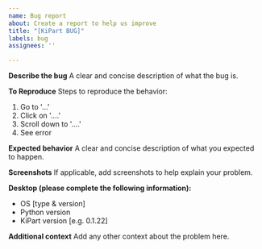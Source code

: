 ```yaml
---
name: Bug report
about: Create a report to help us improve
title: "[KiPart BUG]"
labels: bug
assignees: ''

---
```


**Describe the bug**
A clear and concise description of what the bug is.

**To Reproduce**
Steps to reproduce the behavior:
1. Go to '...'
2. Click on '....'
3. Scroll down to '....'
4. See error

**Expected behavior**
A clear and concise description of what you expected to happen.

**Screenshots**
If applicable, add screenshots to help explain your problem.

**Desktop (please complete the following information):**
 - OS [type & version]
 - Python version
 - KiPart version [e.g. 0.1.22]

**Additional context**
Add any other context about the problem here.
